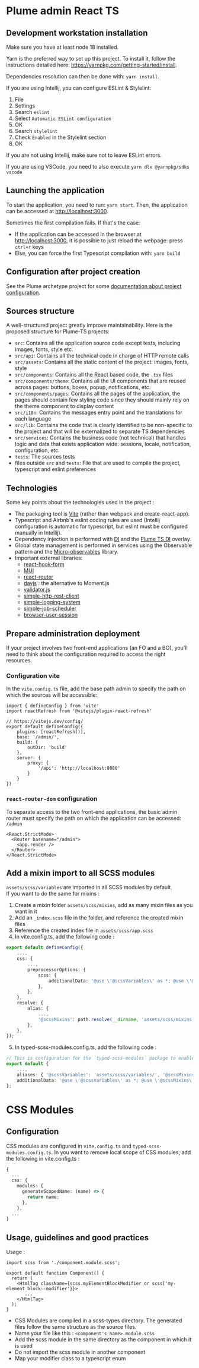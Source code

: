 Plume admin React TS
====================

Development workstation installation
------------------------------------
Make sure you have at least node 18 installed.

Yarn is the preferred way to set up this project. To install it, follow the instructions detailed here: <https://yarnpkg.com/getting-started/install>.

Dependencies resolution can then be done with: `yarn install`.

If you are using Intellij, you can configure ESLint & Stylelint:
1. File
2. Settings
3. Search `eslint`
4. Select `Automatic ESLint configuration`
5. OK
6. Search `stylelint`
7. Check `Enabled` in the Stylelint section
8. OK

If you are not using Intellij, make sure not to leave ESLint errors.

If you are using VSCode, you need to also execute `yarn dlx @yarnpkg/sdks vscode`

Launching the application
-------------------------
To start the application, you need to run: `yarn start`.
Then, the application can be accessed at <http://localhost:3000>.

Sometimes the first compilation fails.
If that's the case:
- If the application can be accessed in the browser at <http://localhost:3000>, it is possible to just reload the webpage: press `ctrl+r` keys
- Else, you can force the first Typescript compilation with: `yarn build`

Configuration after project creation
------------------------------------
See the Plume archetype project for some [documentation about project configuration](https://github.com/Coreoz/create-plume-react-project#configuration-after-project-creation).

Sources structure
-----------------
A well-structured project greatly improve maintainability.
Here is the proposed structure for Plume-TS projects:

- `src`: Contains all the application source code except tests, including images, fonts, style etc.
- `src/api`: Contains all the technical code in charge of HTTP remote calls
- `src/assets`: Contains all the static content of the project: images, fonts, style
- `src/components`: Contains all the React based code, the `.tsx` files
- `src/components/theme`: Contains all the UI components that are reused across pages: buttons, boxes, popup, notifications, etc.
- `src/components/pages`: Contains all the pages of the application, the pages should contain few styling code since they should mainly rely on the theme component to display content
- `src/i18n`: Contains the messages entry point and the translations for each language
- `src/lib`: Contains the code that is clearly identified to be non-specific to the project and that will be externalized to separate TS dependencies
- `src/services`: Contains the business code (not technical) that handles logic and data that exists application wide: sessions, locale, notification, configuration, etc.
- `tests`: The sources tests
- files outside `src` and `tests`: File that are used to compile the project, typescript and eslint preferences

Technologies
------------
Some key points about the technologies used in the project :
- The packaging tool is [Vite](https://vitejs.dev/config/) (rather than webpack and create-react-app).
- Typescript and Airbnb's eslint coding rules are used (Intellij configuration is automatic for typescript, but eslint must be configured manually in Intellij).
- Dependency injection is performed with [DI](https://github.com/wessberg/di) and the [Plume TS DI](https://github.com/Coreoz/plume-ts-di) overlay.
- Global state management is performed in services using the Observable pattern and the [Micro-observables](https://github.com/BeTomorrow/micro-observables) library.
- Important external libraries:
  - [react-hook-form](https://github.com/react-hook-form/react-hook-form)
  - [MUI](https://mui.com/)
  - [react-router](https://reactrouter.com/)
  - [dayjs](https://github.com/iamkun/dayjs) : the alternative to Moment.js
  - [validator.js](https://github.com/validatorjs/validator.js)
  - [simple-http-rest-client](https://github.com/Coreoz/simple-http-rest-client)
  - [simple-logging-system](https://github.com/Coreoz/simple-logging-system)
  - [simple-job-scheduler](https://github.com/Coreoz/simple-job-scheduler)
  - [browser-user-session](https://github.com/Coreoz/browser-user-session)

Prepare administration deployment
---------------------------------
If your project involves two front-end applications (an FO and a BO), you'll need to think about the configuration required to access the right resources.

### Configuration vite
In the `vite.config.ts` file, add the base path admin to specify the path on which the sources will be accessible:

```
import { defineConfig } from 'vite'
import reactRefresh from '@vitejs/plugin-react-refresh'

// https://vitejs.dev/config/
export default defineConfig({
    plugins: [reactRefresh()],
    base: '/admin/',
    build: {
        outDir: 'build'
    },
    server: {
        proxy: {
            '/api': 'http://localhost:8080'
        }
    }
})
```

### `react-router-dom` configuration
To separate access to the two front-end applications, the basic admin router must specify the path on which the application can be accessed: `/admin`

```
<React.StrictMode>
  <Router basename="/admin">
    <app.render />
  </Router>
</React.StrictMode>
```

Add a mixin import to all SCSS modules
--------------------------------------

`assets/scss/variables` are imported in all SCSS modules by default.  
If you want to do the same for mixins :
1) Create a mixin folder `assets/scss/mixins`, add as many mixin files as you want in it
2) Add an `_index.scss` file in the folder, and reference the created mixin files
3) Reference the created index file in `assets/scss/app.scss`
4) In vite.config.ts, add the following code :
```typescript
export default defineConfig({
    ...,
    css: {
        ...,
        preprocessorOptions: {
            scss: {
                additionalData: '@use \'@scssVariables\' as *; @use \'@scssMixins\' as *;',
            },
        },
    },
    resolve: {
        alias: {
            ...,
            '@scssMixins': path.resolve(__dirname, 'assets/scss/mixins'),
        },
    },
});
```
5) In typed-scss-modules.config.ts, add the following code :
```typescript
// This is configuration for the `typed-scss-modules` package to enable SCSS modules
export default {
    ...,
    aliases: { '@scssVariables': 'assets/scss/variables/', '@scssMixins': 'assets/scss/mixins/' },
    additionalData: '@use \'@scssVariables\' as *; @use \'@scssMixins\' as *;',
};
```

# CSS Modules
## Configuration
CSS modules are configured in `vite.config.ts` and `typed-scss-modules.config.ts`.
In you want to remove local scope of CSS modules, add the following in vite.config.ts :
```typescript
{
  ...
  css: {
    modules: {
      generateScopedName: (name) => { 
        return name;
      },  
    },
  ...
}
```

## Usage, guidelines and good practices
Usage :
```
import scss from './component.module.scss';

export default function Component() {
  return (
    <HtmlTag className={scss.myElementBlockModifier or scss['my-element_block--modifier'}}>
       ...
    </HtmlTag>
  );
}
```
- CSS Modules are compiled in a scss-types directory. The generated files follow the same structure as the source files.
- Name your file like this : `<component's name>.module.scss`
- Add the scss module in the same directory as the component in which it is used
- Do not import the scss module in another component
- Map your modifier class to a typescript enum

